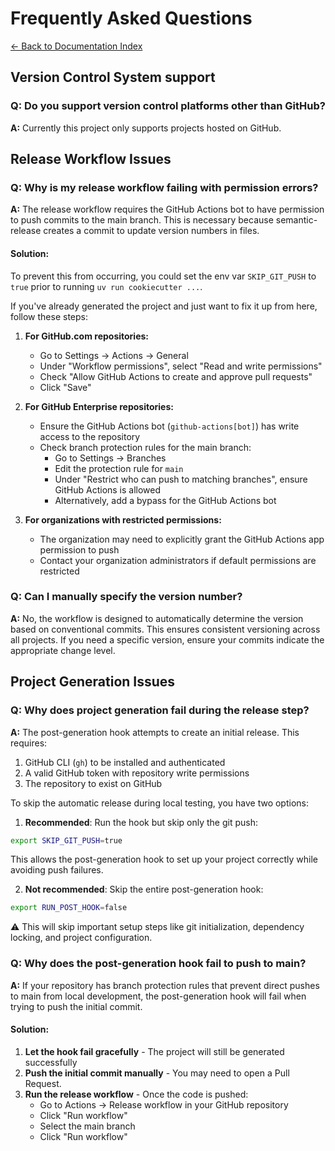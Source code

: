 # Frequently Asked Questions

[← Back to Documentation Index](index.md)

## Version Control System support

### Q: Do you support version control platforms other than GitHub?

**A:** Currently this project only supports projects hosted on GitHub.

## Release Workflow Issues

### Q: Why is my release workflow failing with permission errors?

**A:** The release workflow requires the GitHub Actions bot to have permission to push commits to the main branch. This is necessary because semantic-release
creates a commit to update version numbers in files.

#### Solution:

To prevent this from occurring, you could set the env var `SKIP_GIT_PUSH` to `true` prior to running `uv run cookiecutter ...`.

If you've already generated the project and just want to fix it up from here, follow these steps:

1. **For GitHub.com repositories:**
   - Go to Settings → Actions → General
   - Under "Workflow permissions", select "Read and write permissions"
   - Check "Allow GitHub Actions to create and approve pull requests"
   - Click "Save"

2. **For GitHub Enterprise repositories:**
   - Ensure the GitHub Actions bot (`github-actions[bot]`) has write access to the repository
   - Check branch protection rules for the main branch:
     - Go to Settings → Branches
     - Edit the protection rule for `main`
     - Under "Restrict who can push to matching branches", ensure GitHub Actions is allowed
     - Alternatively, add a bypass for the GitHub Actions bot

3. **For organizations with restricted permissions:**
   - The organization may need to explicitly grant the GitHub Actions app permission to push
   - Contact your organization administrators if default permissions are restricted

### Q: Can I manually specify the version number?

**A:** No, the workflow is designed to automatically determine the version based on conventional commits. This ensures consistent versioning across all
projects. If you need a specific version, ensure your commits indicate the appropriate change level.

## Project Generation Issues

### Q: Why does project generation fail during the release step?

**A:** The post-generation hook attempts to create an initial release. This requires:

1. GitHub CLI (`gh`) to be installed and authenticated
2. A valid GitHub token with repository write permissions
3. The repository to exist on GitHub

To skip the automatic release during local testing, you have two options:

1. **Recommended**: Run the hook but skip only the git push:

```bash
export SKIP_GIT_PUSH=true
```

This allows the post-generation hook to set up your project correctly while avoiding push failures.

2. **Not recommended**: Skip the entire post-generation hook:

```bash
export RUN_POST_HOOK=false
```

⚠️ This will skip important setup steps like git initialization, dependency locking, and project configuration.

### Q: Why does the post-generation hook fail to push to main?

**A:** If your repository has branch protection rules that prevent direct pushes to main from local development, the post-generation hook will fail when trying
to push the initial commit.

#### Solution:

1. **Let the hook fail gracefully** - The project will still be generated successfully
2. **Push the initial commit manually** - You may need to open a Pull Request.
3. **Run the release workflow** - Once the code is pushed:
   - Go to Actions → Release workflow in your GitHub repository
   - Click "Run workflow"
   - Select the main branch
   - Click "Run workflow"
